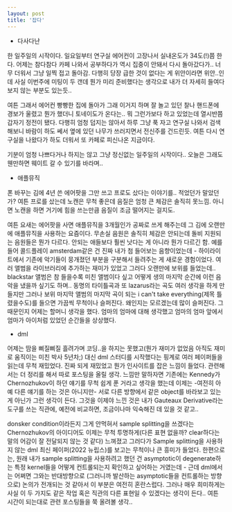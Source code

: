 ```yaml
---
layout: post
title: '잡다'
---
```


- 다사다난

한 일주일의 시작이다. 일요일부터 연구실 에어컨이 고장나서 실내온도가 34도(!)쯤 한다. 어제는 참다참다 카페 나와서 공부하다가 역시 집중이 안돼서 다시 돌아갔다가.. 너무 더워서 그냥 일찍 접고 돌아감. 다행히 당장 급한 것이 없다는 게 위안이라면 위안..인데 사실 이번주에 미팅이 두 갠데 뭔가 미리 준비했다는 생각으로 내가 더 자세히 들여다보지 않는 부분도 있는듯..

여튼 그래서 에어컨 빵빵한 집에 돌아가 그래 이거지 하며 잘 놀고 있던 찰나 핸드폰에 경보가 울렸고 뭔가 했더니 토네이도가 온다는.. 뭐 그런가보다 하고 있었는데 열시반쯤 갑자기 정전이 됐다. 다행히 엄청 덥지는 않아서 하루 그냥 푹 자고 연구실 나와서 검색해보니 바람이 하도 쎄서 옆에 있던 나무가 쓰러지면서 전신주를 건드린듯. 여튼 다시 연구실을 나왔다가 하도 더워서 또 카페로 피신나온 지금이다. 

기분이 엄청 나쁘다거나 하지는 않고 그냥 정신없는 일주일의 시작이다.. 오늘은 그래도 웬만하면 웨이트 갈 수 있기를 바라며..

- 애플뮤직

폰 바꾸는 김에 4년 쓴 에어팟을 그만 쓰고 프로도 샀다는 이야기를.. 적었던가 말았던가? 여튼 프로를 샀는데 노캔은 무척 좋은데 음질은 엄청 큰 체감은 솔직히 못느낌. 아니면 노캔을 하면 거기에 힘을 쓰는만큼 음질이 조금 떨어지는 걸지도. 

여튼 요새는 에어팟을 사면 애플뮤직을 3개월인가 공짜로 쓰게 해주는데 그 김에 오랜만에 애플뮤직을 사용하는 요즘이다. 무손실 음원은 솔직히 체감은 안되는데 돌비 지원되는 음원들은 뭔가 다르다. 안되는 애들보다 훨씬 낫다는 게 아니라 뭔가 다르긴 함. 예를 들어 콜드플레이 amsterdam같은 건 진짜 내가 첨 들어보는 음향이었는데 - 하이라이트에서 기존에 악기들이 뭉개졌던 부분을 구분해서 들려주는 게 새로운 경험이었다. 여러 앨범을 라이브러리에 추가하는 재미가 있었고 그러다 오랜만에 보위를 들었는데.. blackstar 앨범은 참 들을수록 미친 앨범이다 싶고 어떻게 생의 마지막 순간에 이런 음악을 냈을까 싶기도 하며.. 동명의 타이틀곡과 또 lazarus라는 곡도 여러 생각을 하게 만들지만 그러나 보위 마지막 앨범의 마지막 곡이 되는 i can't take everything(제목 틀렸을수도)를 들으면 가끔씩 무척이나 슬퍼진다. 왜인지는 모르겠는데 많이 슬퍼진다. 그 때문인지 어제는 할머니 생각을 했다. 엄마의 엄마에 대해 생각했고 엄마의 엄마 앞에서 엄마가 아이처럼 있었던 순간들을 상상했다.

- dml

어제는 땀을 삐질삐질 흘려가며 코딩..을 하지는 못했고(뭔가 재미가 없었음 아직도 재미로 움직이는 미친 박사 5년차;) 대신 dml 스터디를 시작했다는 핑계로 여러 페이퍼들을 읽는데 무척 재밌었다. 진짜 되게 재밌었고 뭔가 인사이트를 잡은 느낌이 들었다. 관련해서는 더 정리를 해서 따로 포스팅을 올릴 생각. 느낌만 말하자면 기존에는 Kennedy가 Chernozhukov이 하던 얘기를 무척 쉽게 푼 거라고 생각을 했는데 이제는 -여전히 아예 다른 얘기를 하는 것은 아니지만- 서로 다른 방향에서 같은 object를 바라보고 있는 게 아닌가 그런 생각이 든다. 그것을 이제야 느낀 것은 내가 Gauteaux Derivative라는 도구를 쓰는 직관에, 예전에 비교하면, 조금이나마 익숙해진 데 있을 것 같고..

donsker condition이라든지 그게 안먹혀서 sample splitting을 쓰겠다는 Chernozhukov의 아이디어도 이제는 무척 투명하게(다른 표현 없을까? clear하다는 말의 어감이 잘 전달되지 않는 것 같다) 느껴졌고 그러다가 Sample splitting을 사용하지 않는 dml 최신 페이퍼(2022 뉴립스)를 보고는 무척이나 큰 흥미가 들었다. 한편으로는, 원래 내가 sample splitting을 사용하려고 했던 건 asymptotic이 degenerate하는 특정 kernel들을 어떻게 컨트롤되는지 확인하고 싶어하는 거였는데 - 근데 dml에서는 어쩌면 그와는 반대방향으로 (그러니까 발산하는 asymptotic들을 컨트롤하는 방향으로) 논의가 전개되는 것 같아서 이 부분은 여전히 혼란스럽다. 그러나 매우 희미하게는 사실 이 두 가지도 같은 작업 혹은 직관의 다른 표현일 수 있겠다는 생각이 든다.. 여튼 시간이 되는대로 관련 포스팅들을 쭉 올려볼 생각..



